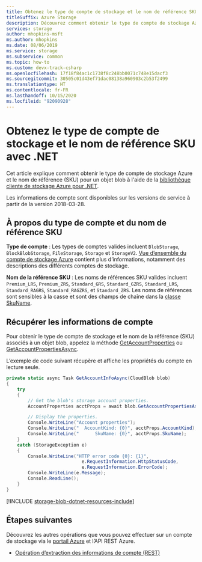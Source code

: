 ```yaml
---
title: Obtenez le type de compte de stockage et le nom de référence SKU avec .NET
titleSuffix: Azure Storage
description: Découvrez comment obtenir le type de compte de stockage Azure et le nom de référence SKU à l’aide de la bibliothèque cliente .NET.
services: storage
author: mhopkins-msft
ms.author: mhopkins
ms.date: 08/06/2019
ms.service: storage
ms.subservice: common
ms.topic: how-to
ms.custom: devx-track-csharp
ms.openlocfilehash: 17f18f84ac1c1738f8c248bb0071c748e15dacf3
ms.sourcegitcommit: 30505c01d43ef71dac08138a960903c2b53f2499
ms.translationtype: HT
ms.contentlocale: fr-FR
ms.lasthandoff: 10/15/2020
ms.locfileid: "92090928"
---
```

# <a name="get-storage-account-type-and-sku-name-with-net"></a>Obtenez le type de compte de stockage et le nom de référence SKU avec .NET

Cet article explique comment obtenir le type de compte de stockage Azure et le nom de référence (SKU) pour un objet blob à l'aide de la [bibliothèque cliente de stockage Azure pour .NET](/dotnet/api/overview/azure/storage).

Les informations de compte sont disponibles sur les versions de service à partir de la version 2018-03-28.

## <a name="about-account-type-and-sku-name"></a>À propos du type de compte et du nom de référence SKU

**Type de compte** : Les types de comptes valides incluent `BlobStorage`, `BlockBlobStorage`, `FileStorage`, `Storage` et `StorageV2`. [Vue d’ensemble du compte de stockage Azure](storage-account-overview.md) contient plus d’informations, notamment des descriptions des différents comptes de stockage.

**Nom de la référence SKU** : Les noms de références SKU valides incluent `Premium_LRS`, `Premium_ZRS`, `Standard_GRS`, `Standard_GZRS`, `Standard_LRS`, `Standard_RAGRS`, `Standard_RAGZRS`, et `Standard_ZRS`. Les noms de références sont sensibles à la casse et sont des champs de chaîne dans la [classe SkuName](/dotnet/api/microsoft.azure.management.storage.models.skuname).

## <a name="retrieve-account-information"></a>Récupérer les informations de compte

Pour obtenir le type de compte de stockage et le nom de la référence (SKU) associés à un objet blob, appelez la méthode [GetAccountProperties](/dotnet/api/microsoft.azure.storage.blob.cloudblob.getaccountproperties) ou [GetAccountPropertiesAsync](/dotnet/api/microsoft.azure.storage.blob.cloudblob.getaccountpropertiesasync).

L’exemple de code suivant récupère et affiche les propriétés du compte en lecture seule.

```csharp
private static async Task GetAccountInfoAsync(CloudBlob blob)
{
    try
    {
        // Get the blob's storage account properties.
        AccountProperties acctProps = await blob.GetAccountPropertiesAsync();

        // Display the properties.
        Console.WriteLine("Account properties");
        Console.WriteLine("  AccountKind: {0}", acctProps.AccountKind);
        Console.WriteLine("      SkuName: {0}", acctProps.SkuName);
    }
    catch (StorageException e)
    {
        Console.WriteLine("HTTP error code {0}: {1}",
                            e.RequestInformation.HttpStatusCode,
                            e.RequestInformation.ErrorCode);
        Console.WriteLine(e.Message);
        Console.ReadLine();
    }
}
```

[!INCLUDE [storage-blob-dotnet-resources-include](../../../includes/storage-blob-dotnet-resources-include.md)]

## <a name="next-steps"></a>Étapes suivantes

Découvrez les autres opérations que vous pouvez effectuer sur un compte de stockage via le [portail Azure](https://portal.azure.com) et l’API REST Azure.

- [Opération d’extraction des informations de compte (REST)](/rest/api/storageservices/get-account-information)
